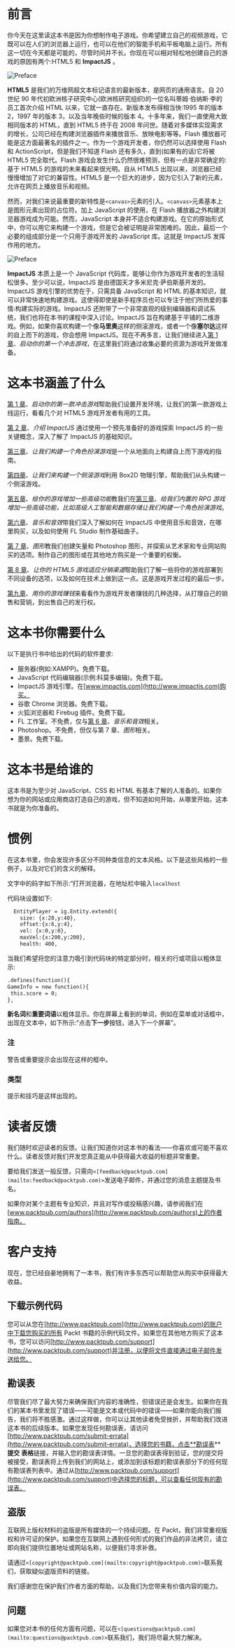 # 前言

你今天在这里读这本书是因为你想制作电子游戏。你希望建立自己的视频游戏，它既可以在人们的浏览器上运行，也可以在他们的智能手机和平板电脑上运行。所有这一切在今天都是可能的，尽管时间并不长。你现在可以相对轻松地创建自己的游戏的原因有两个:HTML5 和 **ImpactJS** 。

![Preface](graphics/4568_0_1.jpg)

**HTML5** 是我们的万维网超文本标记语言的最新版本，是网页的通用语言。自 20 世纪 90 年代初欧洲核子研究中心(欧洲核研究组织)的一位名叫蒂姆·伯纳斯·李的员工首次介绍 HTML 以来，它就一直存在。新版本发布得相当快:1995 年的版本 2，1997 年的版本 3，以及当年晚些时候的版本 4。十多年来，我们一直使用大致相同版本的 HTML，直到 HTML5 终于在 2008 年问世。随着对多媒体实现需求的增长，公司已经在构建浏览器插件来播放音乐、放映电影等等。Flash 播放器可能是这方面最著名的插件之一。作为一个游戏开发者，你仍然可以选择使用 Flash 和 ActionScript，但是我们不知道 Flash 还有多久，直到(如果有的话)它将被 HTML5 完全取代。Flash 游戏会发生什么仍然很难预测，但有一点是非常确定的:基于 HTML5 的游戏的未来看起来很光明。自从 HTML5 出现以来，浏览器已经慢慢增加了对它的兼容性。HTML5 是一个巨大的进步，因为它引入了新的元素，允许在网页上播放音乐和视频。

然而，对我们来说最重要的新特性是`<canvas>`元素的引入。`<canvas>`元素基本上是图形元素出现的占位符。加上 JavaScript 的使用，在 Flash 播放器之外构建浏览器游戏成为可能。然而，JavaScript 本身并不适合构建游戏。在它的原始形式中，你可以用它来构建一个游戏，但是它会被证明是非常困难的。因此，最后一个必要的组成部分是一个只用于游戏开发的 JavaScript 库。这就是 ImpactJS 发挥作用的地方。

![Preface](graphics/4568_0_2.jpg)

**ImpactJS** 本质上是一个 JavaScript 代码库，能够让你作为游戏开发者的生活轻松很多。至少可以说，ImpactJS 是由德国天才多米尼克·萨伯斯基开发的。ImpactJS 游戏引擎的优势在于，只需具备 JavaScript 和 HTML 的基本知识，就可以非常快速地构建游戏。这使得即使是新手程序员也可以专注于他们所热爱的事情:构建实际的游戏。ImpactJS 还附带了一个非常直观的级别编辑器和调试系统，我们也将在本书的课程中深入讨论。ImpactJS 旨在构建基于平铺的二维游戏。例如，如果你喜欢构建一个像**马里奥**这样的侧滚游戏，或者一个像**塞尔达**这样的自上而下的游戏，你会想用 ImpactJS。现在不再多言，让我们继续进入[第 1 章](01.html "Chapter 1. Firing Up Your First Impact Game")、*启动你的第一个冲击游戏*，在这里我们将通过收集必要的资源为游戏开发做准备。

# 这本书涵盖了什么

[第 1 章](01.html "Chapter 1. Firing Up Your First Impact Game")、*启动你的第一款冲击游戏*帮助我们设置开发环境，让我们的第一款游戏上线运行，看看几个对 HTML5 游戏开发者有用的工具。

[第 2 章](02.html "Chapter 2. Introducing ImpactJS")、*介绍 ImpactJS* 通过使用一个预先准备好的游戏探索 ImpactJS 的一些关键概念，深入了解了 ImpactJS 的基础知识。

[第三章](03.html "Chapter 3. Let's Build a Role Playing Game")、*让我们构建一个角色扮演游戏*是一个从地面向上构建自上而下游戏的指南。

[第四章](04.html "Chapter 4. Let's Build a Side Scroller Game")、*让我们来构建一个侧滚游戏*利用 Box2D 物理引擎，帮助我们从头构建一个侧滚游戏。

[第五章](05.html "Chapter 5. Adding Some Advanced Features to Your Game")、*给你的游戏增加一些高级功能*教我们在[第三章](03.html "Chapter 3. Let's Build a Role Playing Game")、*给我们内置的 RPG 游戏增加一些高级功能，比如高级人工智能和数据存储让我们构建一个角色扮演游戏*。

[第六章](06.html "Chapter 6. Music and Sound Effects")、*音乐和音效*带我们深入了解如何在 ImpactJS 中使用音乐和音效，在哪里购买，以及如何使用 FL Studio 制作基础曲子。

[第 7 章](07.html "Chapter 7. Graphics")、*图形*教我们创建矢量和 Photoshop 图形，并探索从艺术家和专业网站购买的选项。制作自己的图形或在其他地方购买是一个重要的权衡。

[第 8 章](08.html "Chapter 8. Adapting Your HTML5 Game to the Distribution Channels")、*让你的 HTML5 游戏适应分销渠道*帮助我们了解一些将你的游戏部署到不同设备的选项，以及如何在技术上做到这一点。这是游戏开发过程的最后一步。

[第九章](09.html "Chapter 9. Making Money with Your Game")、*用你的游戏赚钱*来看看作为游戏开发者赚钱的几种选择，从打理自己的销售和营销，到出售自己的发行权。

# 这本书你需要什么

以下是执行书中给出的代码的软件要求:

*   服务器(例如:XAMPP)。免费下载。
*   JavaScript 代码编辑器(示例:科莫多编辑)。免费下载。
*   ImpactJS 游戏引擎。在[www.impactjs.com](http://www.impactjs.com)购买。
*   谷歌 Chrome 浏览器。免费下载。
*   火狐浏览器和 Firebug 插件。免费下载。
*   FL 工作室。不免费，仅与[第 6 章](06.html "Chapter 6. Music and Sound Effects")、*音乐和音效*相关。
*   Photoshop。不免费，但仅与第 7 章、*图形*相关。
*   墨景。免费下载。

# 这本书是给谁的

这本书是为至少对 JavaScript、CSS 和 HTML 有基本了解的人准备的。如果你想为你的网站或应用商店打造自己的游戏，但不知道如何开始，从哪里开始，这本书就是为你准备的。

# 惯例

在这本书里，你会发现许多区分不同种类信息的文本风格。以下是这些风格的一些例子，以及对它们的含义的解释。

文字中的码字如下所示:“打开浏览器，在地址栏中输入`localhost`

代码块设置如下:

```html
  EntityPlayer = ig.Entity.extend({
    size: {x:20,y:40},
    offset:{x:6,y:4},
    vel: {x:0,y:0},
    maxVel:{x:200,y:200},
    health: 400,
```

当我们希望将您的注意力吸引到代码块的特定部分时，相关的行或项目以粗体显示:

```html
.defines(function(){
GameInfo = new function(){
 this.score = 0;
},

```

**新名词**和**重要词语**以粗体显示。你在屏幕上看到的单词，例如在菜单或对话框中，出现在文本中，如下所示:“点击**下一步**按钮，进入下一个屏幕”。

### 注

警告或重要提示会出现在这样的框中。

### 类型

提示和技巧是这样出现的。

# 读者反馈

我们随时欢迎读者的反馈。让我们知道你对这本书的看法——你喜欢或可能不喜欢什么。读者反馈对我们开发您真正能从中获得最大收益的标题非常重要。

要给我们发送一般反馈，只需向`<[feedback@packtpub.com](mailto:feedback@packtpub.com)>`发送电子邮件，并通过您的消息主题提及书名。

如果你对某个主题有专业知识，并且对写作或投稿感兴趣，请参阅我们在[www.packtpub.com/authors](http://www.packtpub.com/authors)上的作者指南。

# 客户支持

现在，您已经自豪地拥有了一本书，我们有许多东西可以帮助您从购买中获得最大收益。

## 下载示例代码

您可以从您在[http://www.packtpub.com](http://www.packtpub.com)的账户中下载您购买的所有 Packt 书籍的示例代码文件。如果您在其他地方购买了这本书，您可以访问[http://www.packtpub.com/support](http://www.packtpub.com/support)并注册，以便将文件直接通过电子邮件发送给您。

## 勘误表

尽管我们尽了最大努力来确保我们内容的准确性，但错误还是会发生。如果你在我们的某本书里发现了错误——可能是文本或代码中的错误——如果你能向我们报告，我们将不胜感激。通过这样做，你可以让其他读者免受挫折，并帮助我们改进这本书的后续版本。如果您发现任何勘误表，请访问[http://www.packtpub.com/submit-errata](http://www.packtpub.com/submit-errata)，选择您的书籍，点击**勘误表** **提交** **表格**链接，并输入您的勘误表详情。一旦您的勘误表得到验证，您的提交将被接受，勘误表将上传到我们的网站上，或添加到该标题的勘误表部分下的任何现有勘误表列表中。通过从[http://www.packtpub.com/support](http://www.packtpub.com/support)中选择您的标题，可以查看任何现有的勘误表。

## 盗版

互联网上版权材料的盗版是所有媒体的一个持续问题。在 Packt，我们非常重视版权和许可证的保护。如果您在互联网上遇到任何形式的我们作品的非法拷贝，请立即向我们提供位置地址或网站名称，以便我们寻求补救。

请通过`<[copyright@packtpub.com](mailto:copyright@packtpub.com)>`联系我们，获取疑似盗版资料的链接。

我们感谢您在保护我们作者方面的帮助，以及我们为您带来有价值内容的能力。

## 问题

如果您对本书的任何方面有问题，可以在`<[questions@packtpub.com](mailto:questions@packtpub.com)>`联系我们，我们将尽最大努力解决。
